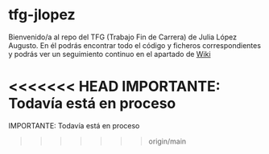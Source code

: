 # tfg-jlopez

Bienvenido/a al repo del TFG (Trabajo Fin de Carrera) de Julia López Augusto. En él podrás encontrar todo el código y ficheros correspondientes y podrás ver un seguimiento continuo en el apartado de [Wiki](https://github.com/RoboticsURJC/tfg-jlopez/wiki)

<<<<<<< HEAD
IMPORTANTE: Todavía está en proceso
=======
IMPORTANTE: Todavía está en proceso
>>>>>>> origin/main
